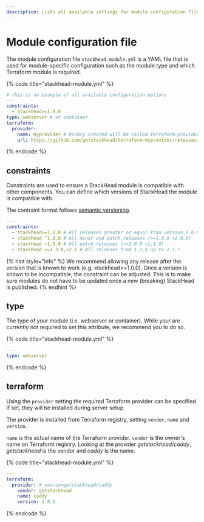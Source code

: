 ```yaml
---
description: Lists all available settings for module configuration files.
---
```


# Module configuration file

The module configuration file `stackhead-module.yml` is a YAML file that is used for module-specific configuration such as the module type and which Terraform module is required.

{% code title="stackhead-module.yml" %}
```yaml
# this is an example of all available configuration options
---
constraints:
  - stackhead>=1.0.0
type: webserver # or container
terraform:
  provider:
    name: myprovider # binary created will be called terraform-provider-myprovider
    url: https://github.com/getstackhead/terraform-myprovider/releases/download/v1.0.0/terraform-provider-myprovider
```
{% endcode %}

## constraints

Constraints are used to ensure a StackHead module is compatible with other components.
You can define which versions of StackHead the module is compatible with.

The contraint format follows [semantic versioning](https://semver.org).

```yaml
---
constraints:
  - stackhead>=1.0.0 # All releases greater or equal than version 1.0.0
  - stackhead ^1.0.0 # All minor and patch releases (>=1.0.0 <2.0.0)
  - stackhead ~1.0.0 # All patch releases (>=1.0.0 <1.1.0)
  - stackhead >=1.3.0,<2.1 # All releases from 1.3.0 up to 2.1.*
```

{% hint style="info" %}
We recommend allowing any release after the version that is known to work (e.g. stackhead>=1.0.0).
Once a version is known to be incompatible, the constraint can be adjusted.
This is to make sure modules do not have to be updated once a new (breaking) StackHead is published.
{% endhint %}

## type

The type of your module \(i.e. webserver or container\). While your are currently not required to set this attribute, we recommend you to do so.

{% code title="stackhead-module.yml" %}
```yaml
---
type: webserver
```
{% endcode %}

## terraform

Using the `provider` setting the required Terraform provider can be specified. If set, they will be installed during server setup.

The provider is installed from Terraform registry, setting `vendor`, `name` and `version`.

`name` is the actual name of the Terraform provider. `vendor` is the owner's name on Terraform registry.
Looking at the provider _getstackhead/caddy_, _getstackhead_ is the vendor and _caddy_ is the name.

{% code title="stackhead-module.yml" %}
```yaml
---
terraform:
  provider: # source=getstackhead/caddy
    vendor: getstackhead
    name: caddy
    version: 1.0.1
```
{% endcode %}

